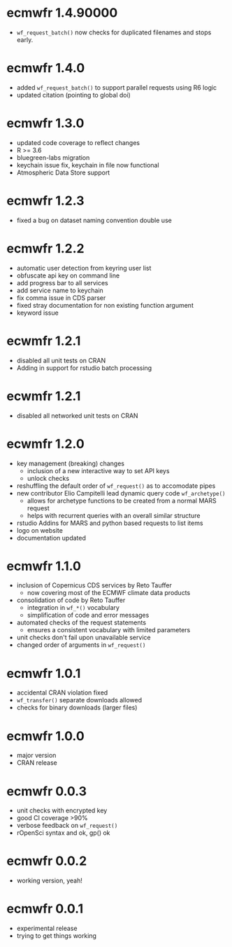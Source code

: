 # ecmwfr 1.4.90000

* `wf_request_batch()` now checks for duplicated filenames and stops early.

# ecmwfr 1.4.0

* added `wf_request_batch()` to support parallel requests using R6 logic
* updated citation (pointing to global doi)

# ecmwfr 1.3.0

* updated code coverage to reflect changes
* R >= 3.6
* bluegreen-labs migration
* keychain issue fix, keychain in file now functional
* Atmospheric Data Store support

# ecmwfr 1.2.3

* fixed a bug on dataset naming convention double use

# ecmwfr 1.2.2

* automatic user detection from keyring user list
* obfuscate api key on command line
* add progress bar to all services
* add service name to keychain
* fix comma issue in CDS parser
* fixed stray documentation for non existing function argument
* keyword issue

# ecwmfr 1.2.1

* disabled all unit tests on CRAN
* Adding in support for rstudio batch processing

# ecwmfr 1.2.1

* disabled all networked unit tests on CRAN

# ecwmfr 1.2.0

* key management (breaking) changes
  * inclusion of a new interactive way to set API keys
  * unlock checks
* reshuffling the default order of `wf_request()` as to accomodate pipes
* new contributor Elio Campitelli lead dynamic query code `wf_archetype()`
  * allows for archetype functions to be created from a normal MARS request
  * helps with recurrent queries with an overall similar structure
* rstudio Addins for MARS and python based requests to list items
* logo on website
* documentation updated

# ecmwfr 1.1.0

* inclusion of Copernicus CDS services by Reto Tauffer
  * now covering most of the ECMWF climate data products
* consolidation of code by Reto Tauffer
  * integration in `wf_*()` vocabulary
  * simplification of code and error messages
* automated checks of the request statements
  * ensures a consistent vocabulary with limited parameters
* unit checks don't fail upon unavailable service
* changed order of arguments in `wf_request()`

# ecmwfr 1.0.1

* accidental CRAN violation fixed
* `wf_transfer()` separate downloads allowed
* checks for binary downloads (larger files)

# ecmwfr 1.0.0

* major version
* CRAN release

# ecmwfr 0.0.3

* unit checks with encrypted key
* good CI coverage >90%
* verbose feedback on `wf_request()`
* rOpenSci syntax and ok, gp() ok

# ecmwfr 0.0.2

* working version, yeah!

# ecmwfr 0.0.1

* experimental release
* trying to get things working
